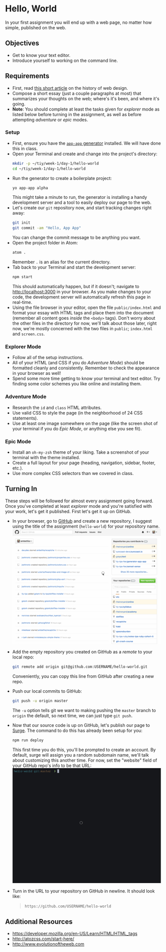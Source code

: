 # Hello, World

In your first assignment you will end up with a web page, no matter how simple, published on the web.

## Objectives

- Get to know your text editor.
- Introduce yourself to working on the command line.

## Requirements

- First, read [this short article](http://blog.froont.com/brief-history-of-web-design-for-designers/) on the history of web design.
- Compose a short essay (just a couple paragraphs at most) that summarizes your thoughts on the web; where's it's been, and where it's going.
- **Note**: You should complete at least the tasks given for _explorer_ mode as listed below before turning in the assignment, as well as before attempting _adventure_ or _epic_ modes.

### Setup

- First, ensure you have the [`app-app` generator](https://github.com/tiy-tpa-fee/generator-app-app) installed. We will have done this in class.
- Open your Terminal and create and change into the project's directory:
  ```sh
  mkdir -p ~/tiy/week-1/day-1/hello-world
  cd ~/tiy/week-1/day-1/hello-world
  ```
- Run the generator to create a boilerplate project:
  ```sh
  yo app-app alpha
  ```
  This might take a minute to run, the generator is installing a handy development server and a tool to easily deploy our page to the web.
- Let's create our `git` repository now, and start tracking changes right away:
  ```sh
  git init
  git commit -am "Hello, App App"
  ```
  You can change the commit message to be anything you want.
- Open the project folder in Atom:
  ```sh
  atom .
  ```
  Remember `.` is an alias for the current directory.
- Tab back to your Terminal and start the development server:
  ```sh
  npm start
  ```
  This should automatically happen, but if it doesn't; navigate to [http://localhost:3000](http://localhost:3000) in your browser. As you make changes to your code, the development server will automatically refresh this page in real-time.
- Using the file browser in your editor, open the file `public/index.html` and format your essay with HTML tags and place them into the document (remember all content goes _inside_ the `<body>` tags). Don't worry about the other files in the directory for now, we'll talk about those later, right now, we're mostly concerned with the two files in `public`; `index.html` and `screen.css`.

### Explorer Mode

- Follow all of the setup instructions.
- All of your HTML (and CSS if you do *Adventure Mode*) should be formatted cleanly and consistently. Remember to check the appearance in your browser as well!
- Spend some more time getting to know your terminal and text editor. Try finding some color schemes you like online and installing them.

### Adventure Mode

- Research the `id` and `class` HTML attributes.
- Use valid CSS to style the page (in the neighborhood of 24 CSS statements).
- Use at least one image somewhere on the page (like the screen shot of your terminal if you do *Epic Mode*, or anything else you see fit).

### Epic Mode

- Install an `oh-my-zsh` theme of your liking. Take a screenshot of your terminal with the theme installed.
- Create a full layout for your page (heading, navigation, sidebar, footer, etc.).
- Use more complex CSS selectors than we covered in class.

## Turning In

These steps will be followed for almost every assignment going forward. Once you've completed at least _explorer_ mode and you're satisfied with your work, let's get it published. First let's get it up on GitHub.

- In your browser, go to [GitHub](github.com) and create a new repository, I suggest using the title of the assignment (`hello-world`) for your repository name.
  ![Creating a new repository on GitHub](assets/new-repo.gif)
- Add the empty repository you created on GitHub as a _remote_ to your local repo:
  ```sh
  git remote add origin git@github.com:USERNAME/hello-world.git
  ```
  Conveniently, you can copy this line from GitHub after creating a new repo.
- Push our local commits to GitHub:
  ```sh
  git push -u origin master
  ```
  The `-u` option tells git we want to making pushing the `master` branch to `origin` the default, so next time, we can just type `git push`.
- Now that our source code is up on GitHub, let's publish our page to [Surge](https://surge.sh). The command to do this has already been setup for you:
  ```sh
  npm run deploy
  ```
  This first time you do this, you'll be prompted to create an account. By default, surge will assign you a random subdomain name, we'll talk about customizing this another time. For now, set the "website" field of your GitHub repo's info to be that URL:
    ![Deploying your site](assets/deploy.gif)
- Turn in the URL to your repository on GitHub in newline. It should look like:

  > `https://github.com/USERNAME/hello-world`

## Additional Resources

- https://developer.mozilla.org/en-US/Learn/HTML/HTML_tags
- http://atozcss.com/start-here/
- http://www.evolutionoftheweb.com
